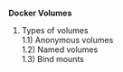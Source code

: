 __Docker Volumes__
1) Types of volumes\
  1.1) Anonymous volumes\
  1.2) Named volumes\
  1.3) Bind mounts
